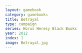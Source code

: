 ```yaml
---
layout: gamebook
category: gamebooks
title: Betrayal
type: campaign
series: Horus Heresy Black Books
year: 2012
index: 1
image: Betrayal.jpg
---
```

